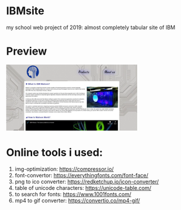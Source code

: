 # IBMsite
my school web project of 2019: almost completely tabular site of IBM

# Preview
<img src="https://raw.githubusercontent.com/2trvl/IBMsite/master/images/preview.gif" alt="loading preview" width="70%">

# Online tools i used:
1) img-optimization: https://compressor.io/
2) font-convertor: https://everythingfonts.com/font-face/
3) png to ico converter: https://redketchup.io/icon-converter/
4) table of unicode characters: https://unicode-table.com/
5) to search for fonts: https://www.1001fonts.com/
6) mp4 to gif converter: https://convertio.co/mp4-gif/
